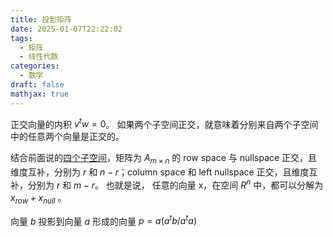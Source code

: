 ```yaml
---
title: 投影矩阵
date: 2025-01-07T22:22:02
tags:
  - 矩阵
  - 线性代数
categories:
  - 数学
draft: false
mathjax: true
---
```

正交向量的内积 $v^tw = 0$。
如果两个子空间正交，就意味着分别来自两个子空间中的任意两个向量是正交的。 

结合前面说的[四个子空间](https://www.foldright.com/post/relearn-matrix-2/)，矩阵为 $A_{m\times n}$ 的 row space 与 nullspace 正交，且维度互补，分别为 $r$ 和 $n-r$；column space 和 left  nullspace 正交，且维度互补，分别为 $r$ 和 $m-r$。
也就是说， 任意的向量 x，在空间 $R^n$ 中，都可以分解为 $x_{row} + x_{null}$ 。

向量 $b$ 投影到向量 $a$ 形成的向量 $p = a(a^tb/a^ta)$ 



